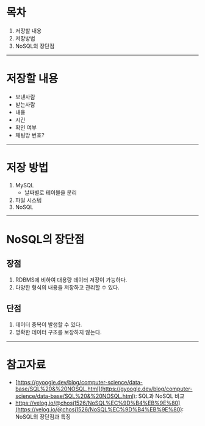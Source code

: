 # 목차
1. 저장할 내용
2. 저장방법
3. NoSQL의 장단점


-----

# 저장할 내용

- 보낸사람
- 받는사람
- 내용
- 시간
- 확인 여부
- 채팅방 번호?

-----

# 저장 방법
1. MySQL
	- 날짜별로 테이블을 분리
2. 파일 시스템
3. NoSQL

-----

# NoSQL의 장단점

## 장점
1. RDBMS에 비하여 대용량 데이터 저장이 가능하다.
2. 다양한 형식의 내용을 저장하고 관리할 수 있다.

## 단점
1. 데이터 중복이 발생할 수 있다.
2. 명확한 데이터 구조를 보장하지 않는다.

-----
# 참고자료
- [https://gyoogle.dev/blog/computer-science/data-base/SQL%20&%20NOSQL.html](https://gyoogle.dev/blog/computer-science/data-base/SQL%20&%20NOSQL.html): SQL과 NoSQL 비교
- https://velog.io/@chosj1526/NoSQL%EC%9D%B4%EB%9E%80](https://velog.io/@chosj1526/NoSQL%EC%9D%B4%EB%9E%80): NoSQL의 장단점과 특징